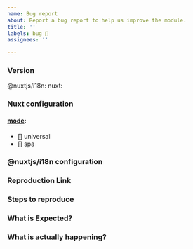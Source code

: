 ```yaml
---
name: Bug report
about: Report a bug report to help us improve the module.
title: ''
labels: bug 🐛
assignees: ''

---
```


### Version
@nuxtjs/i18n: <!-- ex: 1.0.0 -->
nuxt: <!-- ex: 2.0.0 -->

### Nuxt configuration
#### [mode](https://nuxtjs.org/guides/configuration-glossary/configuration-mode): <!--universal is the default, please insert X where appropriate -->
 - [] universal
 - [] spa

### @nuxtjs/i18n configuration
<!--
    If relevant, please include the configuration you are using for this module.
    For example:
```
i18n: {
    strategy: 'prefix',
    ...
}
```
-->

### Reproduction Link
<!--
    A minimal test case on codesandbox or in a repository that can be used to reproduce the bug.
    An example codesandbox that can be forked and used as a base can be found at:
    https://codesandbox.io/s/nuxt-nuxt-i18n-base-template-sty4f
-->

### Steps to reproduce


### What is Expected?


### What is actually happening?
